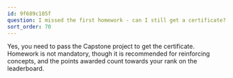 ```yaml
---
id: 9f689c185f
question: I missed the first homework - can I still get a certificate?
sort_order: 70
---
```


Yes, you need to pass the Capstone project to get the certificate. Homework is not mandatory, though it is recommended for reinforcing concepts, and the points awarded count towards your rank on the leaderboard.

